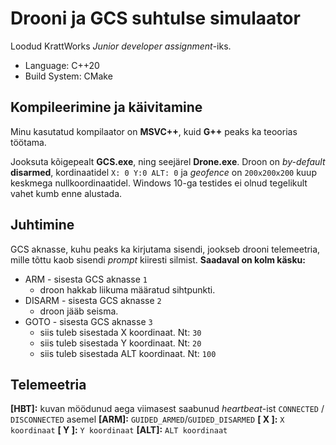 # Drooni ja GCS suhtulse simulaator
Loodud KrattWorks *Junior developer assignment*-iks.

 - Language:			C++20
 - Build System:		CMake

## Kompileerimine ja käivitamine
Minu kasutatud kompilaator on **MSVC++**, kuid **G++** peaks ka teoorias töötama.

Jooksuta kõigepealt **GCS.exe**, ning seejärel **Drone.exe**.
Droon on *by-default* **disarmed**, kordinaatidel `X: 0 Y:0 ALT: 0` ja *geofence* on `200x200x200` kuup keskmega nullkoordinaatidel.
Windows 10-ga testides ei olnud tegelikult vahet kumb enne alustada.

## Juhtimine
GCS aknasse, kuhu peaks ka kirjutama sisendi, jookseb drooni telemeetria, mille tõttu kaob sisendi *prompt* kiiresti silmist. 
**Saadaval on kolm käsku:**
 - ARM - sisesta GCS aknasse `1`
	 - droon hakkab liikuma määratud sihtpunkti.
 - DISARM - sisesta GCS aknasse `2`
	 - droon jääb seisma.
 - GOTO - sisesta GCS aknasse `3`
	 - siis tuleb sisestada X koordinaat. Nt: `30`
	 - siis tuleb sisestada Y koordinaat. Nt: `20`
	 - siis tuleb sisestada ALT koordinaat. Nt: `100`

## Telemeetria
**[HBT]:**  kuvan möödunud aega viimasest saabunud *heartbeat*-ist `CONNECTED` / `DISCONNECTED` asemel
**[ARM]:** `GUIDED_ARMED`/`GUIDED_DISARMED`
**[ X ]:** `X koordinaat`
**[ Y ]:** `Y koordinaat`
**[ALT]:** `ALT koordinaat`
